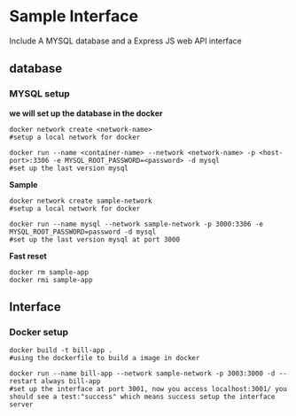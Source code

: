 # Sample Interface

Include A MYSQL database and a Express JS web API interface 

## database

### MYSQL setup

**we will set up the database in the docker**

```shell
docker network create <network-name>
#setup a local network for docker

docker run --name <container-name> --network <network-name> -p <host-port>:3306 -e MYSQL_ROOT_PASSWORD=<password> -d mysql 
#set up the last version mysql
```

**Sample**

```shell
docker network create sample-network
#setup a local network for docker

docker run --name mysql --network sample-network -p 3000:3306 -e MYSQL_ROOT_PASSWORD=password -d mysql 
#set up the last version mysql at port 3000
```

**Fast reset**

```shell
docker rm sample-app
docker rmi sample-app

```





## Interface

### Docker setup

```shell
docker build -t bill-app .
#using the dockerfile to build a image in docker

docker run --name bill-app --network sample-network -p 3003:3000 -d --restart always bill-app
#set up the interface at port 3001, now you access localhost:3001/ you should see a test:"success" which means success setup the interface server

```





































